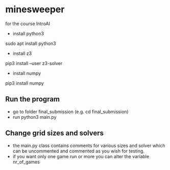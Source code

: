 # minesweeper
for the course IntroAI

- install python3 

sudo apt install python3

- install z3

pip3 install –user z3-solver

- install numpy

pip3 install numpy


## Run the program

- go to folder final_submission (e.g. cd final_submission)
- run python3 main.py


## Change grid sizes and solvers

- the main.py class contains comments for various sizes and solver which can be uncommented and commented as you wish for testing.
- if you want only one game run or more you can alter the variable nr_of_games
